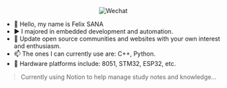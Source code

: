 <!-- <img align="right" src="https://cdn.jsdelivr.net/gh/systemannounce/piceeimg/2024/image-20240507014522162.png" width="200px" style="visibility:hidden" /> -->
<div align="center"> 
    <img src="https://github-readme-stats.vercel.app/api?username=systemannounce&show_icons=true&count_private=true&include_all_commits=true&theme=vue&hide=prs" alt="">
    <img src="https://github-readme-stats.vercel.app/api/top-langs/?username=systemannounce&layout=compact&langs_count=8&hide=HTML,batchfile&theme=buefy" alt="Wechat">
    <!--<a href="https://www.systemannounce.com">
        <img src="https://cdn.jsdelivr.net/gh/systemannounce/piceeimg/2024/image-20240507013218393.png" width="170px" alt="Remilia Scarlet">
    </a>-->
</div>

- 👋 Hello, my name is Felix SANA
- ▶️ I majored in embedded development and automation.  
- 🌱 Update open source communities and websites with your own interest and enthusiasm.  
- 📫 The ones I can currently use are: C++, Python.  
- 👀 Hardware platforms include: 8051, STM32, ESP32, etc.
> Currently using Notion to help manage study notes and knowledge...

<!---
systemannounce/systemannounce is a ✨ special ✨ repository because its `README.md` (this file) appears on your GitHub profile.
You can click the Preview link to take a look at your changes.
--->
